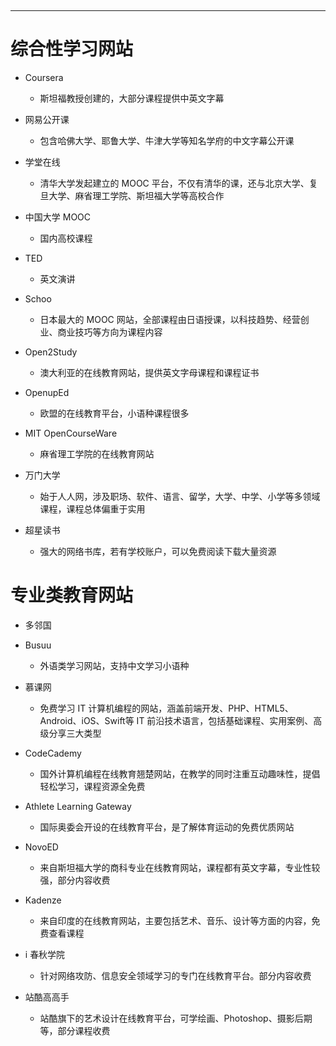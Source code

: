 ‍

---

# 综合性学习网站

- Coursera

  - 斯坦福教授创建的，大部分课程提供中英文字幕
- 网易公开课

  - 包含哈佛大学、耶鲁大学、牛津大学等知名学府的中文字幕公开课
- 学堂在线

  - 清华大学发起建立的 MOOC 平台，不仅有清华的课，还与北京大学、复旦大学、麻省理工学院、斯坦福大学等高校合作
- 中国大学 MOOC

  - 国内高校课程
- TED

  - 英文演讲
- Schoo

  - 日本最大的 MOOC 网站，全部课程由日语授课，以科技趋势、经营创业、商业技巧等方向为课程内容
- Open2Study

  - 澳大利亚的在线教育网站，提供英文字母课程和课程证书
- OpenupEd

  - 欧盟的在线教育平台，小语种课程很多
- MIT OpenCourseWare

  - 麻省理工学院的在线教育网站
- 万门大学

  - 始于人人网，涉及职场、软件、语言、留学，大学、中学、小学等多领域课程，课程总体偏重于实用
- 超星读书

  - 强大的网络书库，若有学校账户，可以免费阅读下载大量资源

# 专业类教育网站

- 多邻国
- Busuu

  - 外语类学习网站，支持中文学习小语种
- 慕课网

  - 免费学习 IT 计算机编程的网站，涵盖前端开发、PHP、HTML5、Android、iOS、Swift等 IT 前沿技术语言，包括基础课程、实用案例、高级分享三大类型
- CodeCademy

  - 国外计算机编程在线教育翘楚网站，在教学的同时注重互动趣味性，提倡轻松学习，课程资源全免费
- Athlete Learning Gateway

  - 国际奥委会开设的在线教育平台，是了解体育运动的免费优质网站
- NovoED

  - 来自斯坦福大学的商科专业在线教育网站，课程都有英文字幕，专业性较强，部分内容收费
- Kadenze

  - 来自印度的在线教育网站，主要包括艺术、音乐、设计等方面的内容，免费查看课程

- i 春秋学院

  - 针对网络攻防、信息安全领域学习的专门在线教育平台。部分内容收费
- 站酷高高手

  - 站酷旗下的艺术设计在线教育平台，可学绘画、Photoshop、摄影后期等，部分课程收费

